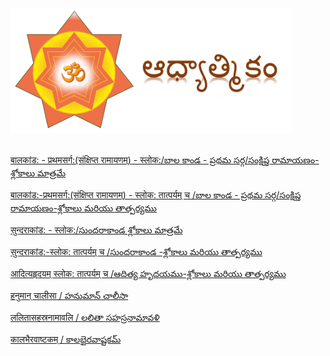 

<img src="./Capture.PNG" width="450" height="200">
<br><br>




[बालकांड: - प्रथमसर्ग:(संक्षिप्त रामायणम्) - स्लोक:/బాల కాండ - ప్రథమ సర్గ/సంక్షిప్త రామాయణం-శ్లోకాలు మాత్రమే](./Balakanda-Sloka/Only-Sloka.html)

[बालकांड:-प्रथमसर्ग:(संक्षिप्त रामायणम्) - स्लोक: तात्पर्यम् च /బాల కాండ - ప్రథమ సర్గ/సంక్షిప్త రామాయణం-శ్లోకాలు మరియు తాత్పర్యము](./Balakanda-Full/Balakanda-Full.html)

[सुन्दराकांड: - स्लोक:/సుందరాకాండ శ్లోకాలు మాత్రమే](./Sundarakanda-Sloka/Sarga1.html)

[सुन्दराकांड:-स्लोक: तात्पर्यम् च /సుందరాకాండ -శ్లోకాలు మరియు తాత్పర్యము](./Sundarakanda-Sargas/Sarga1.html)

[आदित्यहृदयम् स्लोक: तात्पर्यम् च /ఆదిత్య హృదయము-శ్లోకాలు మరియు తాత్పర్యము](./Adithya-Hryudayam/Adithya.html)

[हनुमान् चालीसा / హనుమాన్ చాలీసా](./Hanuman_Chalisa/hanuman.chalisa.html)  

[ललितासहस्रनामावलि / లలితా సహస్రనామావళి ](./Lalitha/Lalitha.sahasram.html) 

[कालभैरवाष्टकम् / కాలభైరవాష్టకమ్ ](./Kalabhairava/kalabhairava.html)

  
 
